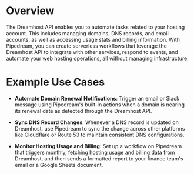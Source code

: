 # Overview

The Dreamhost API enables you to automate tasks related to your hosting account. This includes managing domains, DNS records, and email accounts, as well as accessing usage stats and billing information. With Pipedream, you can create serverless workflows that leverage the Dreamhost API to integrate with other services, respond to events, and automate your web hosting operations, all without managing infrastructure.

# Example Use Cases

- **Automate Domain Renewal Notifications**: Trigger an email or Slack message using Pipedream's built-in actions when a domain is nearing its renewal date as detected through the Dreamhost API.

- **Sync DNS Record Changes**: Whenever a DNS record is updated on Dreamhost, use Pipedream to sync the change across other platforms like Cloudflare or Route 53 to maintain consistent DNS configurations.

- **Monitor Hosting Usage and Billing**: Set up a workflow on Pipedream that triggers monthly, fetching hosting usage and billing data from Dreamhost, and then sends a formatted report to your finance team's email or a Google Sheets document.

